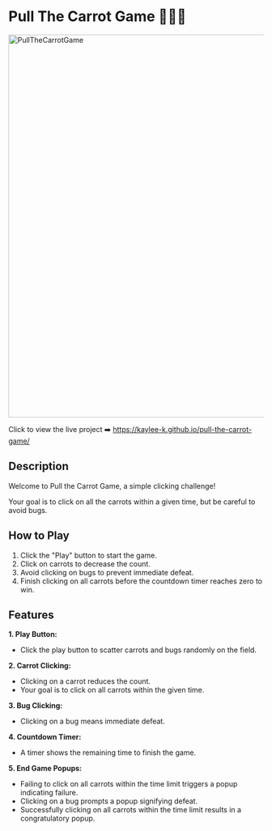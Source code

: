 # Pull The Carrot Game 👩🏼‍🌾

<img width="757" alt="PullTheCarrotGame" src="https://github.com/kaylee-k/pull-the-carrot-game/assets/151891463/f7623409-b0bd-45c7-984c-20e6b0ba2341">

Click to view the live project ➡️  https://kaylee-k.github.io/pull-the-carrot-game/

## Description
Welcome to Pull the Carrot Game, a simple clicking challenge!

Your goal is to click on all the carrots within a given time, but be careful to avoid bugs.

## How to Play

1. Click the "Play" button to start the game.
2. Click on carrots to decrease the count.
3. Avoid clicking on bugs to prevent immediate defeat.
4. Finish clicking on all carrots before the countdown timer reaches zero to win.

## Features

__1. Play Button:__
- Click the play button to scatter carrots and bugs randomly on the field.

__2. Carrot Clicking:__
- Clicking on a carrot reduces the count.
- Your goal is to click on all carrots within the given time.

__3. Bug Clicking:__
- Clicking on a bug means immediate defeat.

__4. Countdown Timer:__
- A timer shows the remaining time to finish the game.

__5. End Game Popups:__
- Failing to click on all carrots within the time limit triggers a popup indicating failure.
- Clicking on a bug prompts a popup signifying defeat.
- Successfully clicking on all carrots within the time limit results in a congratulatory popup.


